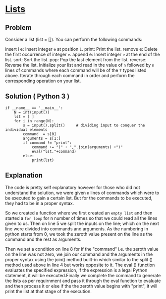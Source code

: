 # **[Lists](https://www.hackerrank.com/challenges/python-lists/problem)**

## Problem 
Consider a list (list = []). You can perform the following commands:

insert i e: Insert integer `e` at position `i`.
print: Print the list.
remove e: Delete the first occurrence of integer `e`.
append e: Insert integer `e` at the end of the list.
sort: Sort the list.
pop: Pop the last element from the list.
reverse: Reverse the list.
Initialize your list and read in the value of `n` followed by `n` lines of commands where each command will be of the `7` types listed above. Iterate through each command in order and perform the corresponding operation on your list.

## Solution ( Python 3 )

```
if __name__ == '__main__':
    N = int(input())
    lst = [ ]
    for i in range(N):
        s = input().split()     # dividing input to conquer the individual elements 
        command  = s[0]
        arguments = s[1:]
        if command != "print":
            command += "(" + ",".join(arguments) +")"
            eval("lst."+command)
        else:
            print(lst)            
  ```
  
  ## Explanation 
  
  The code is pretty self explanatory however for those who did not understand the solution, we were given `n` lines of commands 
  which were to be executed to gain a certain list. But for the commands to be executed, they had to be in a proper syntax. 
  
  So we created a function where we first created an `empty list` and then started a `for loop` for n number of times so that we could 
  read all the lines given to us. Then on line 5 we split the inputs on the line; which on the next line were divided into commands 
  and arguments. As the numbering in python starts from 0, we took the zeroth value present on the line as the command and the rest 
  as arguments.
  
  Then we set a condition on line 8 for if the "command" i.e. the zeroth value on the line was not zero, we join our command and the
  arguments in the proper syntax using the join() method built-in which similar to the split () method used above in line 4 but works 
  opposite to it. The eval () function evaluates the specified expression, if the expression is a legal Python statement, it will be
  executed.Finally we complete the command to generate the lists as per requirnment and pass it through the eval function to evaluate 
  and then process it or else if the the zeroth value begins with "print", it will print the list at that stage of the execution.
